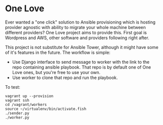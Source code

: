 One Love
========

Ever wanted a "one click" solution to Ansible provisioning which is hosting
provider agnostic with ability to migrate your whole machine between different
providers? One Love project aims to provide this. First goal is Wordpress and
AWS, other software and providers following right after.

This project is not substitute for Ansible Tower, although it might have some
of it's features in the future. The workflow is simple:

- Use Django interface to send message to worker with the link to the repo
containing ansible playbook. That repo is by default one of One Love ones, but
you're free to use your own.
- Use worker to clone that repo and run the playbook.

To test:

    vagrant up --provision
    vagrant ssh
    cd /vagrant/workers
    source ~/virtualenv/bin/activate.fish
    ./sender.py
    ./worker.py
